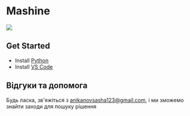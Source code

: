 # Mashine
![](https://www.python.org/static/img/python-logo@2x.png)

## Get Started
- Install [Python](https://www.python.org/downloads/)
- Install [VS Code](https://code.visualstudio.com/)

## Відгуки та допомога
Будь ласка, зв'яжіться з anikanovsasha123@gmail.com, і ми зможемо знайти заходи для пошуку рішення
